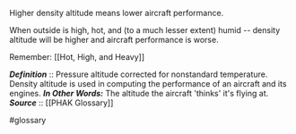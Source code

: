 Higher density altitude means lower aircraft performance.

When outside is high, hot, and (to a much lesser extent) humid -- density altitude will be higher and aircraft performance is worse.

Remember: [[Hot, High, and Heavy]]

***Definition***    :: Pressure altitude corrected for nonstandard temperature. Density altitude is used in computing the performance of an aircraft and its engines.
***In Other Words:*** The altitude the aircraft 'thinks' it's flying at.
***Source***         :: [[PHAK Glossary]]

#glossary